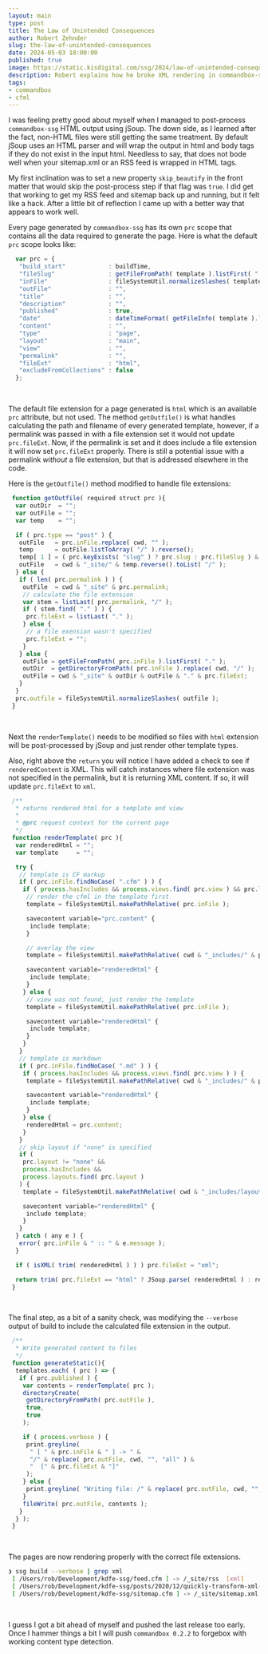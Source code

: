 ```yaml
---
layout: main
type: post
title: The Law of Unintended Consequences
author: Robert Zehnder
slug: the-law-of-unintended-consequences
date: 2024-05-03 18:00:00
published: true
image: https://static.kisdigital.com/ssg/2024/law-of-unintended-consequences.jpg
description: Robert explains how he broke XML rendering in commandbox-ssg
tags:
- commandbox
- cfml
---
```

I was feeling pretty good about myself when I managed to post-process `commandbox-ssg` HTML output using jSoup. The down side, as I learned after the fact, non-HTML files were still getting the same treatment. By default jSoup uses an HTML parser and will wrap the output in html and body tags if they do not exist in the input html. Needless to say, that does not bode well when your sitemap.xml or an RSS feed is wrapped in HTML tags.

My first inclination was to set a new property `skip_beautify` in the front matter that would skip the post-process step if that flag was `true`. I did get that working to get my RSS feed and sitemap back up and running, but it felt like a hack. After a little bit of reflection I came up with a better way that appears to work well.

Every page generated by `commandbox-ssg` has its own `prc` scope that contains all the data required to generate the page. Here is what the default `prc` scope looks like:

```js
  var prc = {
   "build_start"            : buildTime,
   "fileSlug"               : getFileFromPath( template ).listFirst( "." ),
   "inFile"                 : fileSystemUtil.normalizeSlashes( template ),
   "outFile"                : "",
   "title"                  : "",
   "description"            : "",
   "published"              : true,
   "date"                   : dateTimeFormat( getFileInfo( template ).lastModified, "yyyy-mm-dd HH:nn" ),
   "content"                : "",
   "type"                   : "page",
   "layout"                 : "main",
   "view"                   : "",
   "permalink"              : "",
   "fileExt"                : "html",
   "excludeFromCollections" : false
  };
```

<br>

The default file extension for a page generated is `html` which is an available `prc` attribute, but not used. The method `getOutfile()` is what handles calculating the path and filename of every generated template, however, if a permalink was passed in with a file extension set it would not update `prc.fileExt`. Now, if the permalink is set and it does include a file extension it will now set `prc.fileExt` properly. There is still a potential issue with a permalink *without* a file extension, but that is addressed elsewhere in the code.

Here is the `getOutfile()` method modified to handle file extensions:

```js
 function getOutfile( required struct prc ){
  var outDir  = "";
  var outFile = "";
  var temp    = "";

  if ( prc.type == "post" ) {
   outFile   = prc.inFile.replace( cwd, "" );
   temp      = outFile.listToArray( "/" ).reverse();
   temp[ 1 ] = ( prc.keyExists( "slug" ) ? prc.slug : prc.fileSlug ) & "." & prc.fileExt;
   outFile   = cwd & "_site/" & temp.reverse().toList( "/" );
  } else {
   if ( len( prc.permalink ) ) {
    outFile  = cwd & "_site" & prc.permalink;
    // calculate the file extension
    var stem = listLast( prc.permalink, "/" );
    if ( stem.find( "." ) ) {
     prc.fileExt = listLast( "." );
    } else {
     // a file exension wasn't specified
     prc.fileExt = "";
    }
   } else {
    outFile = getFileFromPath( prc.inFile ).listFirst( "." );
    outDir  = getDirectoryFromPath( prc.inFile ).replace( cwd, "/" );
    outFile = cwd & "_site" & outDir & outFile & "." & prc.fileExt;
   }
  }
  prc.outfile = fileSystemUtil.normalizeSlashes( outfile );
 }
```

<br>

Next the `renderTemplate()` needs to be modified so files with `html` extension will be post-processed by jSoup and just render other template types. 

Also, right above the `return` you will notice I have added a check to see if `renderedContent` is XML. This will catch instances where file extension was not specified in the permalink, but it is returning XML content. If so, it will update `prc.fileExt` to `xml`.

```js
 /**
  * returns rendered html for a template and view
  *
  * @prc request context for the current page
  */
 function renderTemplate( prc ){
  var renderedHtml = "";
  var template     = "";

  try {
   // template is CF markup
   if ( prc.inFile.findNoCase( ".cfm" ) ) {
    if ( process.hasIncludes && process.views.find( prc.view ) && prc.layout != "none" ) {
     // render the cfml in the template first
     template = fileSystemUtil.makePathRelative( prc.inFile );

     savecontent variable="prc.content" {
      include template;
     }

     // overlay the view
     template = fileSystemUtil.makePathRelative( cwd & "_includes/" & prc.view & ".cfm" );

     savecontent variable="renderedHtml" {
      include template;
     }
    } else {
     // view was not found, just render the template
     template = fileSystemUtil.makePathRelative( prc.inFile );

     savecontent variable="renderedHtml" {
      include template;
     }
    }
   }
   // template is markdown
   if ( prc.inFile.findNoCase( ".md" ) ) {
    if ( process.hasIncludes && process.views.find( prc.view ) ) {
     template = fileSystemUtil.makePathRelative( cwd & "_includes/" & prc.view & ".cfm" );

     savecontent variable="renderedHtml" {
      include template;
     }
    } else {
     renderedHtml = prc.content;
    }
   }
   // skip layout if "none" is specified
   if (
    prc.layout != "none" &&
    process.hasIncludes &&
    process.layouts.find( prc.layout )
   ) {
    template = fileSystemUtil.makePathRelative( cwd & "_includes/layouts/" & prc.layout & ".cfm" );

    savecontent variable="renderedHtml" {
     include template;
    }
   }
  } catch ( any e ) {
   error( prc.inFile & " :: " & e.message );
  }

  if ( isXML( trim( renderedHtml ) ) ) prc.fileExt = "xml";

  return trim( prc.fileExt == "html" ? JSoup.parse( renderedHtml ) : renderedHtml );
 }
```

<br>

The final step, as a bit of a sanity check, was modifying the `--verbose` output of build to include the calculated file extension in the output.

```js
 /**
  * Write generated content to files
  */
 function generateStatic(){
  templates.each( ( prc ) => {
   if ( prc.published ) {
    var contents = renderTemplate( prc );
    directoryCreate(
     getDirectoryFromPath( prc.outFile ),
     true,
     true
    );

    if ( process.verbose ) {
     print.greyline(
      " [ " & prc.inFile & " ] -> " &
      "/" & replace( prc.outFile, cwd, "", "all" ) &
      "  [" & prc.fileExt & "]"
     );
    } else {
     print.greyline( "Writing file: /" & replace( prc.outFile, cwd, "", "all" ) );
    }
    fileWrite( prc.outFile, contents );
   }
  } );
 }
```

<br>

The pages are now rendering properly with the correct file extensions.

```bash 
❯ ssg build --verbose | grep xml
 [ /Users/rob/Development/kdfe-ssg/feed.cfm ] -> /_site/rss  [xml]
 [ /Users/rob/Development/kdfe-ssg/posts/2020/12/quickly-transform-xml-to-json-with-org-json.md ] -> /_site/posts/2020/12/quickly-transform-xml-to-json-with-org-json.html  [html]
 [ /Users/rob/Development/kdfe-ssg/sitemap.cfm ] -> /_site/sitemap.xml  [xml]
```

<br>

I guess I got a bit ahead of myself and pushed the last release too early. Once I hammer things a bit I will push `commandbox 0.2.2` to forgebox with working content type detection.
